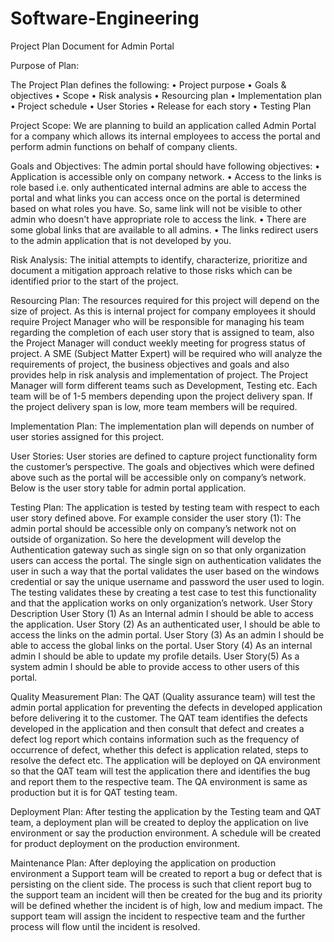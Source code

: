 # Software-Engineering
Project Plan Document for Admin Portal

Purpose of Plan:

The Project Plan defines the following:
•	Project purpose
•	Goals & objectives
•	Scope
•	Risk analysis
•	Resourcing plan
•	Implementation plan
•	Project schedule
•	User Stories
•	Release for each story
•	Testing Plan

Project Scope:
We are planning to build an application called Admin Portal for a company which allows its internal employees to access the portal and perform admin functions on behalf of company clients.

Goals and Objectives:
The admin portal should have following objectives:
•	Application is accessible only on company network.
•	Access to the links is role based i.e. only authenticated internal admins are able to access the portal and what links you can access once on the portal is determined based on what roles you have. So, same link will not be visible to other admin who doesn't have appropriate role to access the link.
•	There are some global links that are available to all admins.
•	The links redirect users to the admin application that is not developed by you.

Risk Analysis:
The initial attempts to identify, characterize, prioritize and document a mitigation approach relative to those risks which can be identified prior to the start of the project.

Resourcing Plan:
The resources required for this project will depend on the size of project. As this is internal project for company employees it should require Project Manager who will be responsible for managing his team regarding the completion of each user story that is assigned to team, also the Project Manager will conduct weekly meeting for progress status of project. A SME (Subject Matter Expert) will be required who will analyze the requirements of project, the business objectives and goals and also provides help in risk analysis and implementation of project.
The Project Manager will form different teams such as Development, Testing etc. Each team will be of 1-5 members depending upon the project delivery span. If the project delivery span is low, more team members will be required.

Implementation Plan:
The implementation plan will depends on number of user stories assigned for this project.

User Stories:
User stories are defined to capture project functionality form the customer’s perspective. The goals and objectives which were defined above such as the portal will be accessible only on company’s network. Below is the user story table for admin portal application.
 
Testing Plan:
The application is tested by testing team with respect to each user story defined above.
For example consider the user story (1): The admin portal should be accessible only on company’s network not on outside of organization. So here the development will develop the Authentication gateway such as single sign on so that only organization users can access the portal. The single sign on authentication validates the user in such a way that the portal validates the user based on the windows credential or say the unique username and password the user used to login. The testing validates these by creating a test case to test this functionality and that the application works on only organization’s network.
User Story Description 
User Story (1) As an Internal admin I should be able to access the application.
User Story (2) As an authenticated user, I should be able to access the links on the admin portal.
User Story (3) As an admin I should be able to access the global links on the portal. 
User Story (4) As an internal admin I should be able to update my profile details. 
User Story(5)  As a system admin I should be able to provide access to other users of this portal.

Quality Measurement Plan:
The QAT (Quality assurance team) will test the admin portal application for preventing the defects in developed application before delivering it to the customer. The QAT team identifies the defects developed in the application and then consult that defect and creates a defect log report which contains information such as the frequency of occurrence of defect, whether this defect is application related, steps to resolve the defect etc. The application will be deployed on QA environment so that the QAT team will test the application there and identifies the bug and report them to the respective team. The QA environment is same as production but it is for QAT testing team.

Deployment Plan:
After testing the application by the Testing team and QAT team, a deployment plan will be created to deploy the application on live environment or say the production environment. A schedule will be created for product deployment on the production environment.

Maintenance Plan:
After deploying the application on production environment a Support team will be created to report a bug or defect that is persisting on the client side. The process is such that client report bug to the support team an incident will then be created for the bug and its priority will be defined whether the incident is of high, low and medium impact. The support team will assign the incident to respective team and the further process will flow until the incident is resolved.

